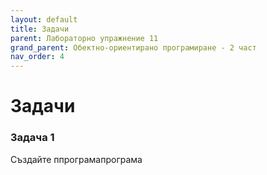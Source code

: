 ```yaml
---
layout: default
title: Задачи
parent: Лабораторно упражнение 11
grand_parent: Обектно-ориентирано програмиране - 2 част
nav_order: 4
---
```


# Задачи

### Задача 1

Създайте ппрограмапрограма
